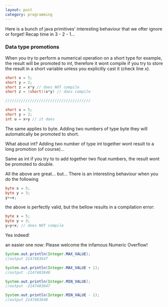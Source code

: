 ```yaml
---
layout: post
category: programming
---
```

Here is a bunch of java primitives' interesting behaviour that we ofter ignore or forget! Recap time in 3 - 2 - 1...   

### Data type promotions
When you try to perform a numerical operation on a short type for example, the result will be promoted to int, therefore it wont compile if you try to store the result in a short variable unless you explicitly cast it (check line x).  

```java
short x = 5;
short y = 2;
short z = x*y // does NOT compile
short z = (short)(x*y) // does compile

//////////////////////////////////////

short x = 5;
short y = 2;
int u = x+y // it does

```

The same applies to byte. Adding two numbers of type byte they will automatically be promoted to short.

What about int? Adding two number of type int together wont result to a long promotion (of course)...

Same as int if you try to to add together two float numbers, the result wont be promoted to double.

All the above are great... but... There is an interesting behaviour when you do the following

```java
byte x = 5;
byte y = 3;
y+=x;
```

the above is perfectly valid, but the bellow results in a compilation error:

```java
byte x = 5;
byte y = 3;
y=y+x; // does NOT compile
```

Yes indeed!

an easier one now:
Please welcome the infamous Numeric Overflow!


```java 
System.out.println(Integer.MAX_VALUE);
//output 2147483647

System.out.println(Integer.MAX_VALUE + 1);
//output -2147483648

System.out.println(Integer.MIN_VALUE); 
//output -2147483647

System.out.println(Integer.MIN_VALUE - 1); 
//output 2147483648
```
